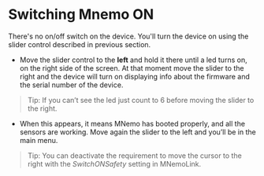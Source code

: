 # Switching Mnemo ON 

There's no on/off switch on the device. You'll turn the device on using the slider control described in previous section.

- Move the slider control to the **left** and hold it there until a led turns on, on the right side of the screen. At that moment move the slider to the right and the device will turn on displaying info about the firmware and the serial number of the device.
>Tip: If you can’t see the led just count to 6 before moving the slider to the right.
- When this appears, it means MNemo has booted properly, and all the sensors are working.
  Move again the slider to the left and you’ll be in the main menu.
>Tip: You can deactivate the requirement to move the cursor to the right with the *SwitchONSafety* setting in MNemoLink.

